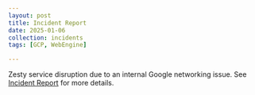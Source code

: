 ```yaml
---
layout: post
title: Incident Report
date: 2025-01-06
collection: incidents
tags: [GCP, WebEngine]

---
```


Zesty service disruption due to an internal Google networking issue. See [Incident Report](https://fkl16s7l.media.zestyio.com/2025_01_06-Zesty.io-Incident-Report.pdf) for more details.




